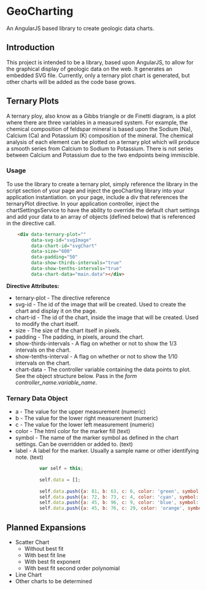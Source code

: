# GeoCharting

An AngularJS based library to create geologic data charts.

## Introduction

This project is intended to be a library, based upon AngularJS, to allow for the graphical display 
of geologic data on the web. It generates an embedded SVG file. Currently, only a ternary plot chart 
is generated, but other charts will be added as the code base grows.

## Ternary Plots

A ternary ploy, also know as a Gibbs triangle or  de Finetti diagram, is a plot where there are three 
variables in a measured system. For example, the chemical composition of feldspar mineral is based 
upon the Sodium (Na), Calcium (Ca) and Potassium (K) composition of the mineral. The chemical analysis 
of each element can be plotted on a ternary plot which will produce a smooth series from Calcium to 
Sodium to Potassium. There is not series between Calcium and Potassium due to the two endpoints being 
immiscible. 

### Usage

To use the library to create a ternary plot, simply reference the library in the script section of your 
page and inject the geoCharting library into your application instantiation. on your page, include a div 
that references the ternaryPlot directive. In your application controller, inject the chartSettingsService
to have the ability to override the default chart settings and add your data to an array of objects
(defined below) that is referenced in the directive call.

```html
    <div data-ternary-plot="" 
         data-svg-id="svgImage" 
         data-chart-id="svgChart" 
         data-size="600" 
         data-padding="50" 
         data-show-thirds-intervals="true" 
         data-show-tenths-intervals="true" 
         data-chart-data="main.data"></div>

```

**Directive Attributes:**

* ternary-plot - The directive reference
* svg-id - The id of the image that will be created. Used to create the chart and display it on the page.
* chart-id - The id of the chart, inside the image that will be created. Used to modify the chart itself.
* size - The size of the chart itself in pixels.
* padding - The padding, in pixels, around the chart.
* show-thirds-intervals - A flag on whether or not to show the 1/3 intervals on the chart.
* show-tenths-interval - A flag on whether or not to show the 1/10 intervals on the chart.
* chart-data - The controller variable containing the data points to plot. See the object structure below. Pass in the *form controller_name.variable_name*.

### Ternary Data Object

* a - The value for the upper measurement (numeric)
* b - The value for the lower right measurement (numeric)
* c - The value for the lower left measurement (numeric)
* color - The html color for the marker fill (text)
* symbol - The name of the marker symbol as defined in the chart settings. Can be overridden or added to. (text)
* label - A label for the marker. Usually a sample name or other identifying note. (text)

```javascript
            var self = this;
    
            self.data = [];
    
            self.data.push({a: 81, b: 63, c: 6, color: 'green', symbol: 'triangle', label: '83-24' });
            self.data.push({a: 72, b: 73, c: 4, color: 'cyan', symbol: 'hexagon', label: '83-26'});
            self.data.push({a: 45, b: 96, c: 9, color: 'blue', symbol: 'square', label: '83-27' });
            self.data.push({a: 45, b: 76, c: 29, color: 'orange', symbol: 'diamond', label: '83-33' });
```

## Planned Expansions

* Scatter Chart
  * Without best fit
  * With best fit line
  * With best fit exponent
  * With best fit second order polynomial
* Line Chart
* Other charts to be determined
